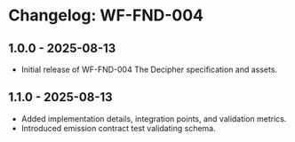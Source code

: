 # Changelog: WF-FND-004

## 1.0.0 - 2025-08-13
- Initial release of WF-FND-004 The Decipher specification and assets.

## 1.1.0 - 2025-08-13
- Added implementation details, integration points, and validation metrics.
- Introduced emission contract test validating schema.
